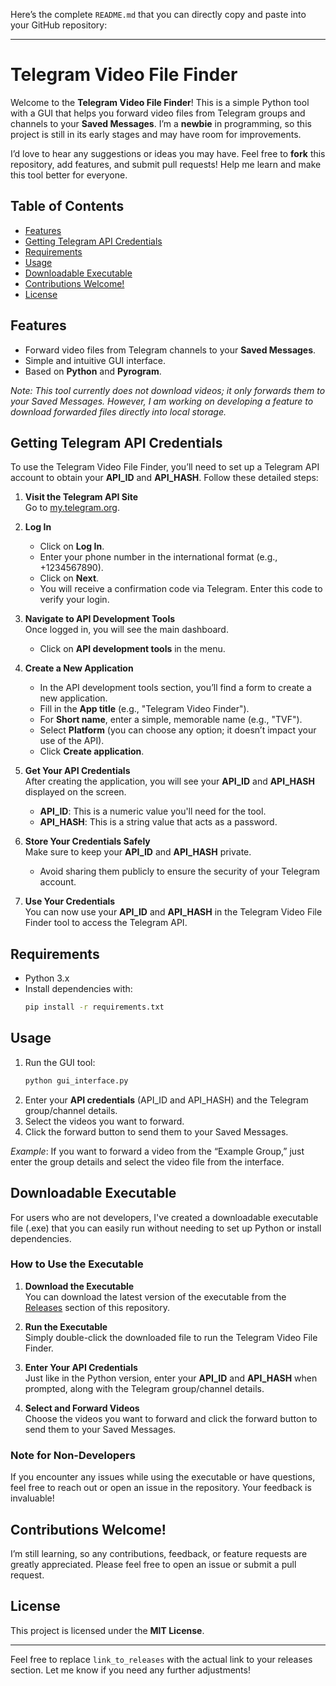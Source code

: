 Here’s the complete `README.md` that you can directly copy and paste into your GitHub repository:

---

# Telegram Video File Finder

Welcome to the **Telegram Video File Finder**! This is a simple Python tool with a GUI that helps you forward video files from Telegram groups and channels to your **Saved Messages**. I’m a **newbie** in programming, so this project is still in its early stages and may have room for improvements.

I’d love to hear any suggestions or ideas you may have. Feel free to **fork** this repository, add features, and submit pull requests! Help me learn and make this tool better for everyone.

## Table of Contents
- [Features](#features)
- [Getting Telegram API Credentials](#getting-telegram-api-credentials)
- [Requirements](#requirements)
- [Usage](#usage)
- [Downloadable Executable](#downloadable-executable)
- [Contributions Welcome!](#contributions-welcome)
- [License](#license)

## Features
- Forward video files from Telegram channels to your **Saved Messages**.
- Simple and intuitive GUI interface.
- Based on **Python** and **Pyrogram**.

*Note: This tool currently does not download videos; it only forwards them to your Saved Messages. However, I am working on developing a feature to download forwarded files directly into local storage.*

## Getting Telegram API Credentials

To use the Telegram Video File Finder, you’ll need to set up a Telegram API account to obtain your **API_ID** and **API_HASH**. Follow these detailed steps:

1. **Visit the Telegram API Site**  
   Go to [my.telegram.org](https://my.telegram.org/auth).

2. **Log In**  
   - Click on **Log In**.  
   - Enter your phone number in the international format (e.g., +1234567890).  
   - Click on **Next**.  
   - You will receive a confirmation code via Telegram. Enter this code to verify your login.

3. **Navigate to API Development Tools**  
   Once logged in, you will see the main dashboard.  
   - Click on **API development tools** in the menu.

4. **Create a New Application**  
   - In the API development tools section, you’ll find a form to create a new application.  
   - Fill in the **App title** (e.g., "Telegram Video Finder").  
   - For **Short name**, enter a simple, memorable name (e.g., "TVF").  
   - Select **Platform** (you can choose any option; it doesn’t impact your use of the API).  
   - Click **Create application**.

5. **Get Your API Credentials**  
   After creating the application, you will see your **API_ID** and **API_HASH** displayed on the screen.  
   - **API_ID**: This is a numeric value you'll need for the tool.  
   - **API_HASH**: This is a string value that acts as a password.

6. **Store Your Credentials Safely**  
   Make sure to keep your **API_ID** and **API_HASH** private.  
   - Avoid sharing them publicly to ensure the security of your Telegram account.

7. **Use Your Credentials**  
   You can now use your **API_ID** and **API_HASH** in the Telegram Video File Finder tool to access the Telegram API.

## Requirements
- Python 3.x
- Install dependencies with:
  ```bash
  pip install -r requirements.txt
  ```

## Usage
1. Run the GUI tool:
   ```bash
   python gui_interface.py
   ```
2. Enter your **API credentials** (API_ID and API_HASH) and the Telegram group/channel details.
3. Select the videos you want to forward.
4. Click the forward button to send them to your Saved Messages.

*Example*: If you want to forward a video from the “Example Group,” just enter the group details and select the video file from the interface.

## Downloadable Executable

For users who are not developers, I've created a downloadable executable file (.exe) that you can easily run without needing to set up Python or install dependencies. 

### How to Use the Executable

1. **Download the Executable**  
   You can download the latest version of the executable from the [Releases](https://github.com/chegame56/TelegramVideoFileFinder/releases) section of this repository.

2. **Run the Executable**  
   Simply double-click the downloaded file to run the Telegram Video File Finder.

3. **Enter Your API Credentials**  
   Just like in the Python version, enter your **API_ID** and **API_HASH** when prompted, along with the Telegram group/channel details.

4. **Select and Forward Videos**  
   Choose the videos you want to forward and click the forward button to send them to your Saved Messages.

### Note for Non-Developers
If you encounter any issues while using the executable or have questions, feel free to reach out or open an issue in the repository. Your feedback is invaluable!

## Contributions Welcome!
I’m still learning, so any contributions, feedback, or feature requests are greatly appreciated. Please feel free to open an issue or submit a pull request.

## License
This project is licensed under the **MIT License**.

---

Feel free to replace `link_to_releases` with the actual link to your releases section. Let me know if you need any further adjustments!
